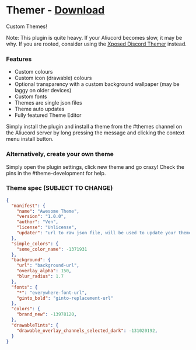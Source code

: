 # Themer - [Download](https://github.com/Vendicated/AliucordPlugins/blob/builds/Themer.zip?raw=true)

Custom Themes!

Note: This plugin is quite heavy. If your Aliucord becomes slow, it may be why. If you are rooted, consider using
the [Xposed Discord Themer](https://github.com/Aliucord/DiscordThemer) instead.

### Features
- Custom colours
- Custom icon (drawable) colours
- Optional transparency with a custom background wallpaper (may be laggy on older devices)
- Custom fonts
- Themes are single json files
- Theme auto updates
- Fully featured Theme Editor

Simply install the plugin and install a theme from the #themes channel on the Aliucord server by long pressing the message and clicking the context menu install button.

### Alternatively, create your own theme

Simply open the plugin settings, click new theme and go crazy! Check the pins in the #theme-development for help.

### Theme spec (SUBJECT TO CHANGE)
```json
{
  "manifest": {
    "name": "Awesome Theme",
    "version": "1.0.0",
    "author": "Ven",
    "license": "Unlicense",
    "updater": "url to raw json file, will be used to update your theme"
  },
  "simple_colors": {
    "some_color_name": -1371931
  },
  "background": {
    "url": "background-url",
    "overlay_alpha": 150,
    "blur_radius": 1.7
  },
  "fonts": {
    "*": "everywhere-font-url",
    "ginto_bold": "ginto-replacement-url"
  },
  "colors": {
    "brand_new": -13978120,
  },
  "drawableTints": {
    "drawable_overlay_channels_selected_dark": -131020192,
  }
}
```
